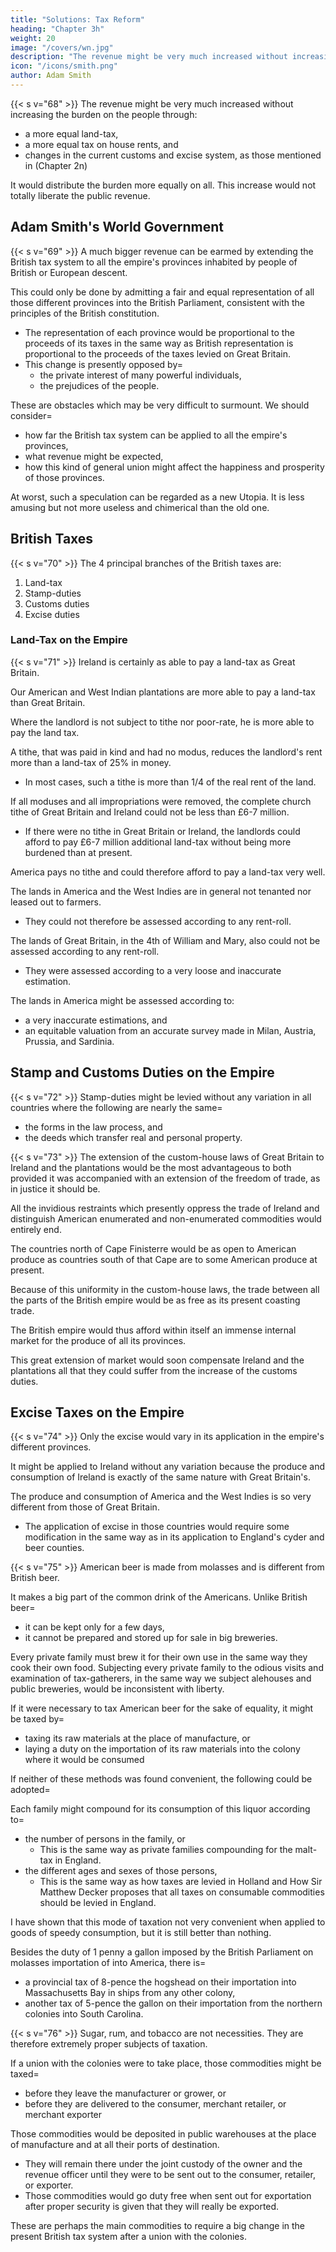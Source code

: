 ```yaml
---
title: "Solutions: Tax Reform"
heading: "Chapter 3h"
weight: 20
image: "/covers/wn.jpg"
description: "The revenue might be very much increased without increasing the burden on the people"
icon: "/icons/smith.png"
author: Adam Smith
---
```




{{< s v="68" >}} The revenue might be very much increased without increasing the burden on the people through:
- a more equal land-tax,
- a more equal tax on house rents, and
- changes in the current customs and excise system, as those mentioned in (Chapter 2n)

It would distribute the burden more equally on all. This increase would not totally liberate the public revenue<!--  or even totally compensate the further accumulation of the public debt in the next war -->.


## Adam Smith's World Government

{{< s v="69" >}} A much bigger revenue can be earmed by extending the British tax system to all the empire's provinces inhabited by people of British or European descent. 

This could only be done by admitting a fair and equal representation of all those different provinces into the British Parliament, consistent with the principles of the British constitution.
- The representation of each province would be proportional to the proceeds of its taxes in the same way as British representation is proportional to the proceeds of the taxes levied on Great Britain.
- This change is presently opposed by= 
  - the private interest of many powerful individuals,
  - the prejudices of the people.

These are obstacles which may be very difficult to surmount. We should consider= 
- how far the British tax system can be applied to all the empire's provinces,
- what revenue might be expected,
- how this kind of general union might affect the happiness and prosperity of those provinces.

At worst, such a speculation can be regarded as a new Utopia. It is less amusing but not more useless and chimerical than the old one.



## British Taxes

{{< s v="70" >}} The 4 principal branches of the British taxes are:

1. Land-tax
2. Stamp-duties
3. Customs duties
4. Excise duties



### Land-Tax on the Empire

{{< s v="71" >}} Ireland is certainly as able to pay a land-tax as Great Britain.

Our American and West Indian plantations are more able to pay a land-tax than Great Britain.

Where the landlord is not subject to tithe nor poor-rate, he is more able to pay the land tax.

A tithe, that was paid in kind and had no modus, reduces the landlord's rent more than a land-tax of 25% in money.
- In most cases, such a tithe is more than 1/4 of the real rent of the land.

If all moduses and all impropriations were removed, the complete church tithe of Great Britain and Ireland could not be less than £6-7 million.
- If there were no tithe in Great Britain or Ireland, the landlords could afford to pay £6-7 million additional land-tax without being more burdened than at present.

America pays no tithe and could therefore afford to pay a land-tax very well.

The lands in America and the West Indies are in general not tenanted nor leased out to farmers.
- They could not therefore be assessed according to any rent-roll.

The lands of Great Britain, in the 4th of William and Mary, also could not be assessed according to any rent-roll.
- They were assessed according to a very loose and inaccurate estimation.

The lands in America might be assessed according to:
- a very inaccurate estimations, and
- an equitable valuation from an accurate survey made in Milan, Austria, Prussia, and Sardinia.


## Stamp and Customs Duties on the Empire

{{< s v="72" >}} Stamp-duties might be levied without any variation in all countries where the following are nearly the same= 
- the forms in the law process, and
- the deeds which transfer real and personal property.

{{< s v="73" >}} The extension of the custom-house laws of Great Britain to Ireland and the plantations would be the most advantageous to both provided it was accompanied with an extension of the freedom of trade, as in justice it should be.

All the invidious restraints which presently oppress the trade of Ireland and distinguish American enumerated and non-enumerated commodities would entirely end.

The countries north of Cape Finisterre would be as open to American produce as countries south of that Cape are to some American produce at present.

Because of this uniformity in the custom-house laws, the trade between all the parts of the British empire would be as free as its present coasting trade.

The British empire would thus afford within itself an immense internal market for the produce of all its provinces.

This great extension of market would soon compensate Ireland and the plantations all that they could suffer from the increase of the customs duties.


## Excise Taxes on the Empire

{{< s v="74" >}} Only the excise would vary in its application in the empire's different provinces.

It might be applied to Ireland without any variation because the produce and consumption of Ireland is exactly of the same nature with Great Britain's.

The produce and consumption of America and the West Indies is so very different from those of Great Britain.
- The application of excise in those countries would require some modification in the same way as in its application to England's cyder and beer counties.

{{< s v="75" >}} American beer is made from molasses and is different from British beer.

It makes a big part of the common drink of the Americans. Unlike British beer= 
- it can be kept only for a few days,
- it cannot be prepared and stored up for sale in big breweries.

Every private family must brew it for their own use in the same way they cook their own food. Subjecting every private family to the odious visits and examination of tax-gatherers, in the same way we subject alehouses and public breweries, would be inconsistent with liberty.

If it were necessary to tax American beer for the sake of equality, it might be taxed by= 
- taxing its raw materials at the place of manufacture, or
- laying a duty on the importation of its raw materials into the colony where it would be consumed

If neither of these methods was found convenient, the following could be adopted= 

Each family might compound for its consumption of this liquor according to= 
- the number of persons in the family, or
  - This is the same way as private families compounding for the malt-tax in England.
- the different ages and sexes of those persons,
  - This is the same way as how taxes are levied in Holland and How Sir Matthew Decker proposes that all taxes on consumable commodities should be levied in England.

I have shown that this mode of taxation not very convenient when applied to goods of speedy consumption, but it is still better than nothing.

Besides the duty of 1 penny a gallon imposed by the British Parliament on molasses importation of into America, there is= 
- a provincial tax of 8-pence the hogshead on their importation into Massachusetts Bay in ships from any other colony,
- another tax of 5-pence the gallon on their importation from the northern colonies into South Carolina.


{{< s v="76" >}} Sugar, rum, and tobacco are not necessities. They are therefore extremely proper subjects of taxation.

If a union with the colonies were to take place, those commodities might be taxed= 
- before they leave the manufacturer or grower, or
- before they are delivered to the consumer, merchant retailer, or merchant exporter

Those commodities would be deposited in public warehouses at the place of manufacture and at all their ports of destination.
- They will remain there under the joint custody of the owner and the revenue officer until they were to be sent out to the consumer, retailer, or exporter.
- Those commodities would go duty free when sent out for exportation after proper security is given that they will really be exported.

These are perhaps the main commodities to require a big change in the present British tax system after a union with the colonies.

